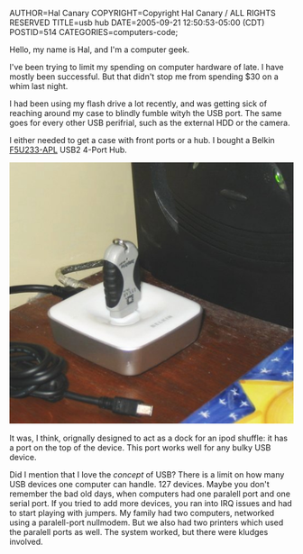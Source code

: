 AUTHOR=Hal Canary
COPYRIGHT=Copyright Hal Canary / ALL RIGHTS RESERVED
TITLE=usb hub
DATE=2005-09-21 12:50:53-05:00 (CDT)
POSTID=514
CATEGORIES=computers-code;

Hello, my name is Hal, and I'm a computer geek.

I've been trying to limit my spending on computer hardware of late. I have mostly been successful. But that didn't stop me from spending $30 on a whim last night.

I had been using my flash drive a lot recently, and was getting sick of reaching around my case to blindly fumble wityh the USB port. The same goes for every other USB perifrial, such as the external HDD or the camera.

I either needed to get a case with front ports or a hub. I bought a Belkin [F5U233-APL](http://tinyurl.com/coug4) USB2 4-Port Hub.

![[hub pic]](/images/2005-09-21-belkin-hub.jpg)

It was, I think, orignally designed to act as a dock for an ipod shuffle: it has a port on the top of the device. This port works well for any bulky USB device.

Did I mention that I love the _concept_ of USB? There is a limit on how many USB devices one computer can handle. 127 devices. Maybe you don't remember the bad old days, when computers had one paralell port and one serial port. If you tried to add more devices, you ran into IRQ issues and had to start playing with jumpers. My family had two computers, networked using a paralell-port nullmodem. But we also had two printers which used the paralell ports as well. The system worked, but there were kludges involved.
